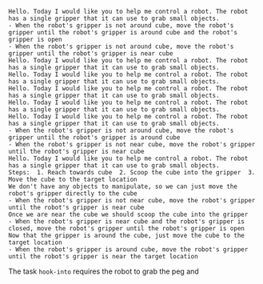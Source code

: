 
    Hello. Today I would like you to help me control a robot. The robot has a single gripper that it can use to grab small objects.
    - When the robot's gripper is not around cube, move the robot's gripper until the robot's gripper is around cube and the robot's gripper is open
    - When the robot's gripper is not around cube, move the robot's gripper until the robot's gripper is near cube
    Hello. Today I would like you to help me control a robot. The robot has a single gripper that it can use to grab small objects.
    Hello. Today I would like you to help me control a robot. The robot has a single gripper that it can use to grab small objects.
    Hello. Today I would like you to help me control a robot. The robot has a single gripper that it can use to grab small objects.
    Hello. Today I would like you to help me control a robot. The robot has a single gripper that it can use to grab small objects.
    Hello. Today I would like you to help me control a robot. The robot has a single gripper that it can use to grab small objects.
    - When the robot's gripper is not around cube, move the robot's gripper until the robot's gripper is around cube
    - When the robot's gripper is not near cube, move the robot's gripper until the robot's gripper is near cube
    Hello. Today I would like you to help me control a robot. The robot has a single gripper that it can use to grab small objects.
    Steps:  1. Reach towards cube  2. Scoop the cube into the gripper  3. Move the cube to the target location
    We don't have any objects to manipulate, so we can just move the robot's gripper directly to the cube
    - When the robot's gripper is not near cube, move the robot's gripper until the robot's gripper is near cube
    Once we are near the cube we should scoop the cube into the gripper
    - When the robot's gripper is near cube and the robot's gripper is closed, move the robot's gripper until the robot's gripper is open
    Now that the gripper is around the cube, just move the cube to the target location
    - When the robot's gripper is around cube, move the robot's gripper until the robot's gripper is near the target location

The task `hook-into` requires the robot to grab the peg and